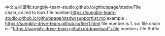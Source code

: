 中文文档请看:sungbly-team-studio.github.io/githubpage/stsdw/File chain_cn.md
to look file number:https://sungbly-team-studio.github.io/githubpage/stsdw/supportlist.md
example：https://sungbly-drive-team.github.io/file/1.html
file number is 1.
so:
file chain is :"https://sungbly-drive-team.github.io/download"+file number+.file Suffix
